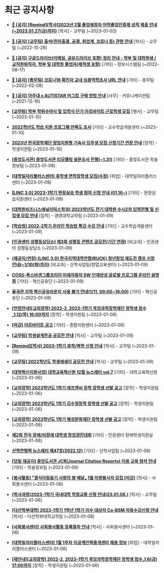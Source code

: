 # 최근 공지사항

* **[📌 [공지] [Remind][학사]2023년 2월 졸업예정자 어학졸업인증제 성적 제출 안내(~2023.01.27(금)까지)](http://ajou.ac.kr/kr/ajou/notice.do?mode=view&amp;articleNo=208274&amp;article.offset=0&amp;articleLimit=30)**
 [학사] - 교무팀 (~2023-01-02)

* **[📌 [공지] [교무팀] 출석(전자출결, 공결, 취업계, 코로나 등) 관련 안내](http://ajou.ac.kr/kr/ajou/notice.do?mode=view&amp;articleNo=205552&amp;article.offset=0&amp;articleLimit=30)**
 [학사] - 교무팀 (~2022-10-26)

* **[📌 [공지] 구글드라이브(이메일, 공유드라이브 포함) 정리 안내 - 학부 및 대학원생 / 교직원퇴직자, 학부 및 대학원 졸업자(제적생 포함)](http://ajou.ac.kr/kr/ajou/notice.do?mode=view&amp;articleNo=202858&amp;article.offset=0&amp;articleLimit=30)**
 [기타] - 정보시스템팀 (~2022-08-17)

* **[📌 [공지] [총무팀] 코로나19 확진자 교내 심층역학조사 URL 안내](http://ajou.ac.kr/kr/ajou/notice.do?mode=view&amp;articleNo=180493&amp;article.offset=0&amp;articleLimit=30)**
 [기타] - 총무팀 (~2022-02-08)

* **[📌 [공지] 아주대 x AUTISTAR 머그컵 구매 방법 안내](http://ajou.ac.kr/kr/ajou/notice.do?mode=view&amp;articleNo=147976&amp;article.offset=0&amp;articleLimit=30)**
 [사무] - 커뮤니케이션팀 (~2021-12-16)

* **[[교무팀] 학부 학위수여식 및 입학식 단기 아르바이트 근로학생 모집](http://ajou.ac.kr/kr/ajou/notice.do?mode=view&amp;articleNo=209521&amp;article.offset=0&amp;articleLimit=30)**
 [행사] - 교무팀 (~2023-01-10)

* **[2022학년도 학습 지원 프로그램 만족도 조사](http://ajou.ac.kr/kr/ajou/notice.do?mode=view&amp;articleNo=209505&amp;article.offset=0&amp;articleLimit=30)**
 [기타] - 교수학습개발센터 (~2023-01-10)

* **[2023년 한국장학재단 창업지원형 기숙사 입주생 모집 신청기간 연장 안내](http://ajou.ac.kr/kr/ajou/notice.do?mode=view&amp;articleNo=209501&amp;article.offset=0&amp;articleLimit=30)**
 [장학] - 학생지원팀 (~2023-01-10)

* **[[중앙도서관] 중앙도서관 리모델링 설문조사 진행(~1.31)](http://ajou.ac.kr/kr/ajou/notice.do?mode=view&amp;articleNo=209473&amp;article.offset=0&amp;articleLimit=30)**
 [기타] - 중앙도서관 학술정보팀 (~2023-01-09)

* **[[대학일자리플러스센터] 휴학생 면학장학생 모집(수정)](http://ajou.ac.kr/kr/ajou/notice.do?mode=view&amp;articleNo=209447&amp;article.offset=0&amp;articleLimit=30)**
 [취업] - 대학일자리플러스센터 (~2023-01-09)

* **[[LINC 3.0] 2023-1학기 현장실습 학생 참여 신청 안내 (01.16~)](http://ajou.ac.kr/kr/ajou/notice.do?mode=view&amp;articleNo=209444&amp;article.offset=0&amp;articleLimit=30)**
 [기타] - 현장실습지원센터 (~2023-01-09)

* **[[대학원비즈니스애널리틱스학과] 2023학년도 전기 대학원 수시2차 입학전형 및 신입생 모집 안내](http://ajou.ac.kr/kr/ajou/notice.do?mode=view&amp;articleNo=209440&amp;article.offset=0&amp;articleLimit=30)**
 [입학] - 경영대학교학팀 (~2023-01-09)

* **[[학습법] 2022-2학기 온라인 학습법 특강 수강 안내](http://ajou.ac.kr/kr/ajou/notice.do?mode=view&amp;articleNo=209439&amp;article.offset=0&amp;articleLimit=30)**
 [기타] - 교수학습개발센터 (~2023-01-09)

* **[[인권센터 성평등상담소] 제3회 성평등 콘텐츠 공모전(기간 연장)](http://ajou.ac.kr/kr/ajou/notice.do?mode=view&amp;articleNo=209437&amp;article.offset=0&amp;articleLimit=30)**
 [비교과] - 인권센터 성평등상담소 (~2023-01-09)

* **[(재공지/연장) [LINC 3.0] 한국지역대학연합(RUCK) 청년창업 재도전 캠프 신청 안내(~1/10(화)까지)](http://ajou.ac.kr/kr/ajou/notice.do?mode=view&amp;articleNo=209431&amp;article.offset=0&amp;articleLimit=30)**
 [비교과] - 산학사업팀(창업교육센터) (~2023-01-09)

* **[COSS-폭스바겐그룹코리아 미래자동차 SW 인재양성 글로벌 프로그램 온라인 설명회](http://ajou.ac.kr/kr/ajou/notice.do?mode=view&amp;articleNo=209426&amp;article.offset=0&amp;articleLimit=30)**
 [기타] - 혁신공유단 (~2023-01-09)

* **[율곡관 지하 혁신공유라운지 사용 불가 안내(1/11, 09:00~16:00)](http://ajou.ac.kr/kr/ajou/notice.do?mode=view&amp;articleNo=209425&amp;article.offset=0&amp;articleLimit=30)**
 [기타] - 혁신공유단 (~2023-01-09)

* **[[연장안내][교외장학] 2022-2, 2023-1학기 목암과학장학재단 장학생 접수_1.12(목) 16:00까지](http://ajou.ac.kr/kr/ajou/notice.do?mode=view&amp;articleNo=209423&amp;article.offset=0&amp;articleLimit=30)**
 [장학] - 학생지원팀 (~2023-01-09)

* **[[마감] 아르바이트 공고](http://ajou.ac.kr/kr/ajou/notice.do?mode=view&amp;articleNo=209421&amp;article.offset=0&amp;articleLimit=30)**
 [기타] - 종합지원센터 (~2023-01-09)

* **[[교무팀] 학생설계전공 공모전 안내](http://ajou.ac.kr/kr/ajou/notice.do?mode=view&amp;articleNo=209420&amp;article.offset=0&amp;articleLimit=30)**
 [학사] - 교무팀 (~2023-01-09)

* **[[Remind][학사] 2023-1학기 휴학/복학 신청 안내](http://ajou.ac.kr/kr/ajou/notice.do?mode=view&amp;articleNo=209419&amp;article.offset=0&amp;articleLimit=30)**
 [학사] - 교무팀 (~2023-01-09)

* **[[교무팀] 2022학년도 학생에세이 공모전 안내](http://ajou.ac.kr/kr/ajou/notice.do?mode=view&amp;articleNo=209416&amp;article.offset=0&amp;articleLimit=30)**
 [학사] - 교무팀 (~2023-01-09)

* **[[대학혁신지원사업] 대학교육혁신원 12월 뉴스레터 vol.7](http://ajou.ac.kr/kr/ajou/notice.do?mode=view&amp;articleNo=208493&amp;article.offset=0&amp;articleLimit=30)**
 [기타] - 대학교육혁신원 (~2023-01-06)

* **[[교외장학] 2023학년도 1학기 에프앤씨 장학 장학생 선발 공고](http://ajou.ac.kr/kr/ajou/notice.do?mode=view&amp;articleNo=208488&amp;article.offset=0&amp;articleLimit=30)**
 [장학] - 학생지원팀 (~2023-01-06)

* **[[교외장학] 2023학년도 1학기 김수정장학 장학생 선발 공고](http://ajou.ac.kr/kr/ajou/notice.do?mode=view&amp;articleNo=208484&amp;article.offset=0&amp;articleLimit=30)**
 [장학] - 학생지원팀 (~2023-01-06)

* **[[교외장학] 2023학년도 1학기 해성문화재단 장학생 선발 공고](http://ajou.ac.kr/kr/ajou/notice.do?mode=view&amp;articleNo=208481&amp;article.offset=0&amp;articleLimit=30)**
 [장학] - 학생지원팀 (~2023-01-06)

* **[제2회 전국 장애/비장애 대학생 창업경진대회](http://ajou.ac.kr/kr/ajou/notice.do?mode=view&amp;articleNo=208480&amp;article.offset=0&amp;articleLimit=30)**
 [기타] - 인권센터 장애학생지원실 (~2023-01-06)

* **[산학연협력 뉴스레터 제47호(2022.12)](http://ajou.ac.kr/kr/ajou/notice.do?mode=view&amp;articleNo=208478&amp;article.offset=0&amp;articleLimit=30)**
 [기타] - 산학사업팀 (~2023-01-06)

* **[[당일 재공지] 중앙도서관 JCR(Journal Citation Reports) 이용 교육 참석 안내](http://ajou.ac.kr/kr/ajou/notice.do?mode=view&amp;articleNo=208476&amp;article.offset=0&amp;articleLimit=30)**
 [기타] - 학술정보팀 (~2023-01-06)

* **[[봉사활동] ⌜결식아동돕기 사랑의 쌀 배달⌟ 1월 자원봉사자 모집 [마감]](http://ajou.ac.kr/kr/ajou/notice.do?mode=view&amp;articleNo=208475&amp;article.offset=0&amp;articleLimit=30)**
 [학사] - 사회봉사센터 (~2023-01-06)

* **[(학사과정)2023-1학기 국내대학 학점교류 신청 안내(23.01.06.)](http://ajou.ac.kr/kr/ajou/notice.do?mode=view&amp;articleNo=208474&amp;article.offset=0&amp;articleLimit=30)**
 [학사] - 교무팀 (~2023-01-06)

* **[[다산학부대학] 2023-1학기 1학년 1학기 이수 대상자 Co-BSM 자동수강신청 안내](http://ajou.ac.kr/kr/ajou/notice.do?mode=view&amp;articleNo=208470&amp;article.offset=0&amp;articleLimit=30)**
 [학사] - 다산학부대학교학팀 (~2023-01-06)

* **[[사회봉사센터] 사회봉사활동 등록절차 안내](http://ajou.ac.kr/kr/ajou/notice.do?mode=view&amp;articleNo=208466&amp;article.offset=0&amp;articleLimit=30)**
 [학사] - 사회봉사센터 (~2023-01-06)

* **[[대학일자리플러스센터] 1월 1주차 이공계인력중개센터 채용 정보](http://ajou.ac.kr/kr/ajou/notice.do?mode=view&amp;articleNo=208465&amp;article.offset=0&amp;articleLimit=30)**
 [취업] - 대학일자리플러스센터 (~2023-01-06)

* **[[재안내][교외장학] 2022-2, 2023-1학기 목암과학장학재단 장학생 접수_1.6(금) 17:00까지](http://ajou.ac.kr/kr/ajou/notice.do?mode=view&amp;articleNo=208464&amp;article.offset=0&amp;articleLimit=30)**
 [장학] - 학생지원팀 (~2023-01-06)
